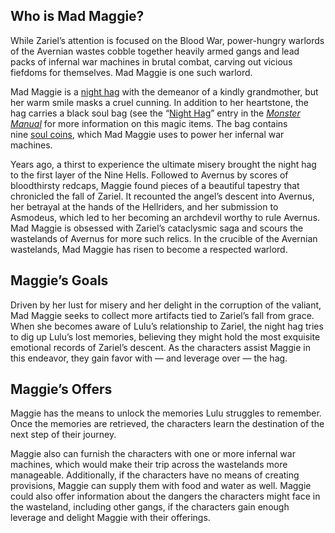 ## Who is Mad Maggie?
While Zariel’s attention is focused on the Blood War, power-hungry warlords of the Avernian wastes cobble together heavily armed gangs and lead packs of infernal war machines in brutal combat, carving out vicious fiefdoms for themselves. Mad Maggie is one such warlord.

Mad Maggie is a [night hag](https://www.dndbeyond.com/monsters/16965-night-hag) with the demeanor of a kindly grandmother, but her warm smile masks a cruel cunning. In addition to her heartstone, the hag carries a black soul bag (see the “[Night Hag](https://www.dndbeyond.com/sources/mm/monsters-h#NightHag "Night Hag")” entry in the _[Monster Manual](https://www.dndbeyond.com/sources/mm "Monster Manual")_ for more information on this magic items. The bag contains nine [soul coins](https://www.dndbeyond.com/magic-items/842308-soul-coin), which Mad Maggie uses to power her infernal war machines.

Years ago, a thirst to experience the ultimate misery brought the night hag to the first layer of the Nine Hells. Followed to Avernus by scores of bloodthirsty redcaps, Maggie found pieces of a beautiful tapestry that chronicled the fall of Zariel. It recounted the angel’s descent into Avernus, her betrayal at the hands of the Hellriders, and her submission to Asmodeus, which led to her becoming an archdevil worthy to rule Avernus. Mad Maggie is obsessed with Zariel’s cataclysmic saga and scours the wastelands of Avernus for more such relics. In the crucible of the Avernian wastelands, Mad Maggie has risen to become a respected warlord.

## Maggie’s Goals
Driven by her lust for misery and her delight in the corruption of the valiant, Mad Maggie seeks to collect more artifacts tied to Zariel’s fall from grace. When she becomes aware of Lulu’s relationship to Zariel, the night hag tries to dig up Lulu’s lost memories, believing they might hold the most exquisite emotional records of Zariel’s descent. As the characters assist Maggie in this endeavor, they gain favor with — and leverage over — the hag.

## Maggie’s Offers

Maggie has the means to unlock the memories Lulu struggles to remember. Once the memories are retrieved, the characters learn the destination of the next step of their journey.

Maggie also can furnish the characters with one or more infernal war machines, which would make their trip across the wastelands more manageable. Additionally, if the characters have no means of creating provisions, Maggie can supply them with food and water as well. Maggie could also offer information about the dangers the characters might face in the wasteland, including other gangs, if the characters gain enough leverage and delight Maggie with their offerings.

